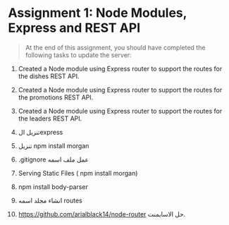 #  Assignment 1: Node Modules, Express and REST API

> At the end of this assignment, you should have completed the following tasks to update the server:

1. Created a Node module using Express router to support the routes for the dishes REST API.
2. Created a Node module using Express router to support the routes for the promotions REST API.
3. Created a Node module using Express router to support the routes for the leaders REST API.

1.  تنزيل الexpress
2. تنزيل   npm install morgan
3.  .gitignore عمل ملف اسمه
4. Serving Static Files ( npm install morgan)
5. npm install body-parser
6.  انشاء مجلد اسمه routes

7. https://github.com/arialblack14/node-router
حل الاسايمنت.
